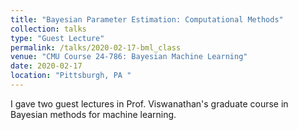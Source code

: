 ```yaml
---
title: "Bayesian Parameter Estimation: Computational Methods"
collection: talks
type: "Guest Lecture"
permalink: /talks/2020-02-17-bml_class
venue: "CMU Course 24-786: Bayesian Machine Learning"
date: 2020-02-17
location: "Pittsburgh, PA "
---
```


I gave two guest lectures in Prof. Viswanathan&apos;s graduate course in Bayesian methods for machine learning.

